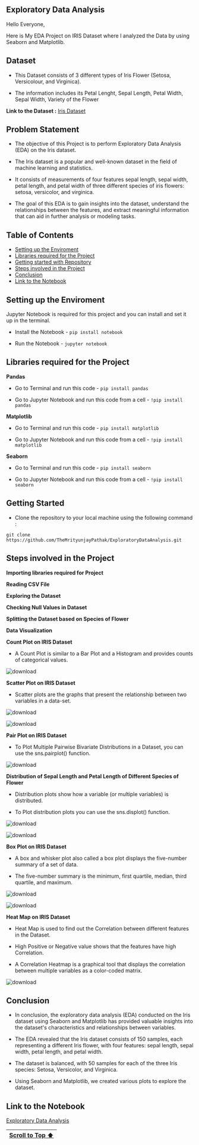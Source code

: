 ## Exploratory Data Analysis

Hello Everyone,

Here is My EDA Project on IRIS Dataset where I analyzed the Data by using Seaborn and Matplotlib.

## Dataset

- This Dataset consists of 3 different types of Iris Flower (Setosa, Versicolour, and Virginica).

- The information includes its Petal Lenght, Sepal Length, Petal Width, Sepal Width, Variety of the Flower

**Link to the Dataset :** [Iris Dataset](https://scikit-learn.org/stable/auto_examples/datasets/plot_iris_dataset.html)

## Problem Statement

- The objective of this Project is to perform Exploratory Data Analysis (EDA) on the Iris dataset.

- The Iris dataset is a popular and well-known dataset in the field of machine learning and statistics.

- It consists of measurements of four features sepal length, sepal width, petal length, and petal width of three different species of iris flowers: setosa, versicolor, and virginica.

- The goal of this EDA is to gain insights into the dataset, understand the relationships between the features, and extract meaningful information that can aid in further analysis or modeling tasks.

## Table of Contents

- [Setting up the Enviroment](#setting-up-the-enviroment)
- [Libraries required for the Project](#libraries-required-for-the-project)
- [Getting started with Repository](#getting-started)
- [Steps involved in the Project](#steps-involved-in-the-project)
- [Conclusion](#conclusion)
- [Link to the Notebook](#link-to-the-notebook)

## Setting up the Enviroment

Jupyter Notebook is required for this project and you can install and set it up in the terminal.

- Install the Notebook - `pip install notebook`

- Run the Notebook - `jupyter notebook`

## Libraries required for the Project

**Pandas**

- Go to Terminal and run this code - `pip install pandas`

- Go to Jupyter Notebook and run this code from a cell - `!pip install pandas`

**Matplotlib**

- Go to Terminal and run this code - `pip install matplotlib`

- Go to Jupyter Notebook and run this code from a cell - `!pip install matplotlib`

**Seaborn**

- Go to Terminal and run this code - `pip install seaborn`

- Go to Jupyter Notebook and run this code from a cell - `!pip install seaborn`

## Getting Started

- Clone the repository to your local machine using the following command :
```
git clone https://github.com/TheMrityunjayPathak/ExploratoryDataAnalysis.git
```

## Steps involved in the Project

**Importing libraries required for Project**

**Reading CSV File**

**Exploring the Dataset**

**Checking Null Values in Dataset**

**Splitting the Dataset based on Species of Flower**

**Data Visualization**

**Count Plot on IRIS Dataset**

- A Count Plot is similar to a Bar Plot and a Histogram and provides counts of categorical values.

![download](https://github.com/TheMrityunjayPathak/ExploratoryDataAnalysis/assets/123563634/0784b5ee-33a2-4cdf-b4dc-14e5969b1c10)

**Scatter Plot on IRIS Dataset**

- Scatter plots are the graphs that present the relationship between two variables in a data-set.

![download](https://github.com/TheMrityunjayPathak/ExploratoryDataAnalysis/assets/123563634/6cd1a801-98fc-4418-aded-7ca01e8f921e)

![download](https://github.com/TheMrityunjayPathak/ExploratoryDataAnalysis/assets/123563634/caf962f1-44a3-46e1-bc99-8365c27e9121)

**Pair Plot on IRIS Dataset**

- To Plot Multiple Pairwise Bivariate Distributions in a Dataset, you can use the sns.pairplot() function.

![download](https://github.com/TheMrityunjayPathak/ExploratoryDataAnalysis/assets/123563634/d190d449-b397-4ac3-b28e-df9e9baf0be7)

**Distribution of Sepal Length and Petal Length of Different Species of Flower**

- Distribution plots show how a variable (or multiple variables) is distributed.

- To Plot distribution plots you can use the sns.displot() function.

![download](https://github.com/TheMrityunjayPathak/ExploratoryDataAnalysis/assets/123563634/395ad739-7767-467d-9f3a-672037cc66a8)

![download](https://github.com/TheMrityunjayPathak/ExploratoryDataAnalysis/assets/123563634/cd687bc4-f20c-4774-82f5-63bd2f6113da)

**Box Plot on IRIS Dataset**

- A box and whisker plot also called a box plot displays the five-number summary of a set of data. 

- The five-number summary is the minimum, first quartile, median, third quartile, and maximum.

![download](https://github.com/TheMrityunjayPathak/ExploratoryDataAnalysis/assets/123563634/39019da3-1841-409d-ab8f-dbdbb6bb9fa0)

![download](https://github.com/TheMrityunjayPathak/ExploratoryDataAnalysis/assets/123563634/0685804c-3873-4388-931a-e1d3fac2d2ad)

**Heat Map on IRIS Dataset**

- Heat Map is used to find out the Correlation between different features in the Dataset. 

- High Positive or Negative value shows that the features have high Correlation.

- A Correlation Heatmap is a graphical tool that displays the correlation between multiple variables as a color-coded matrix.

![download](https://github.com/TheMrityunjayPathak/ExploratoryDataAnalysis/assets/123563634/f87d3933-f9b9-4ce8-bc70-5a8a768c7f6b)

## Conclusion

- In conclusion, the exploratory data analysis (EDA) conducted on the Iris dataset using Seaborn and Matplotlib has provided valuable insights into the dataset's characteristics and relationships between variables.

- The EDA revealed that the Iris dataset consists of 150 samples, each representing a different Iris flower, with four features: sepal length, sepal width, petal length, and petal width.

- The dataset is balanced, with 50 samples for each of the three Iris species: Setosa, Versicolor, and Virginica.

- Using Seaborn and Matplotlib, we created various plots to explore the dataset.

## Link to the Notebook
[Exploratory Data Analysis](https://www.kaggle.com/code/themrityunjaypathak/exploratory-data-analysis-on-iris-dataset)

| [Scroll to Top ⬆️](#exploratory-data-analysis) |
|:---:|
